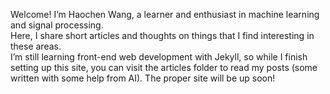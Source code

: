 Welcome! I’m Haochen Wang, a learner and enthusiast in machine learning and signal processing.  
Here, I share short articles and thoughts on things that I find interesting in these areas.  
I’m still learning front-end web development with Jekyll, so while I finish setting up this site, you can visit the articles folder to read my posts (some written with some help from AI). The proper site will be up soon!
